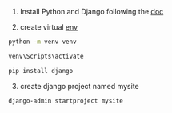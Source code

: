 1. Install Python and Django following the [doc](https://docs.djangoproject.com/en/4.2/intro/install/)

1. create virtual [env](https://stackoverflow.com/questions/17769430/command-django-admin-py-startproject-mysite-not-recognized)

```bash 
python -m venv venv

venv\Scripts\activate

pip install django
```

3. create django project named mysite
```bash
django-admin startproject mysite
```